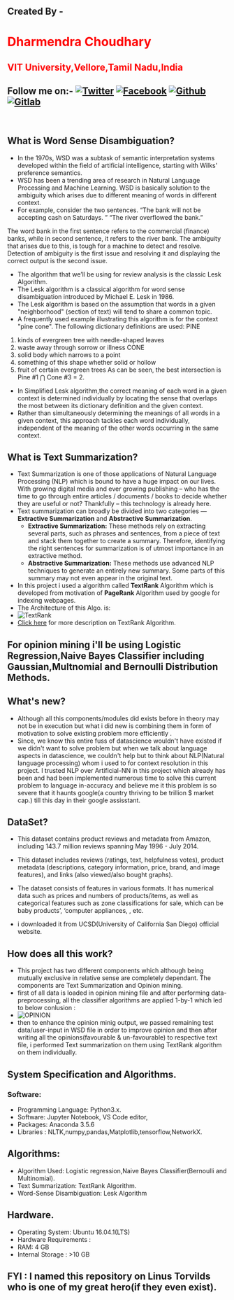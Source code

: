 ## **Created By -** <br/>
   # <font color=red>**Dharmendra Choudhary**</font>  
    
   ## <font color=red>**VIT University,Vellore,Tamil Nadu,India**</font>
[1.1]: https://i.imgur.com/IbLg2tB.png?2 (twitter click here)
[1.2]: https://i.imgur.com/huhwaQ2.png?2 (facebook click here)
[1.3]: https://i.imgur.com/gXipWFn.png?2 (github click here)
[1.4]: https://i.imgur.com/4Y1X4Eo.png?2 (gitlab click here)
[1]: https://twitter.com/dammonoit
[2]: https://www.facebook.com/profile.php?id=100022695248450
[3]: https://github.com/Dammonoit
[4]: https://gitlab.com/Dammonoit

 ## **Follow me on:-** [![Twitter][1.1]][1] [![Facebook][1.2]][2]  [![Github][1.3]][3] [![Gitlab][1.4]][4]
 <br/>
 
 
## **What is Word Sense Disambiguation?**
* In the 1970s, WSD was a subtask of semantic interpretation systems developed within the field of artificial intelligence, starting with Wilks' preference semantics.
* WSD has been a trending area of research in Natural Language Processing and Machine Learning. WSD is basically solution to the ambiguity which arises due to different meaning of words in different context.
* For example, consider the two sentences.
“The bank will not be accepting cash on Saturdays. ”
“The river overflowed the bank.”

The word bank in the first sentence refers to the commercial (finance) banks, while in second sentence, it refers to the river bank. The ambiguity that arises due to this, is tough for a machine to detect and resolve. Detection of ambiguity is the first issue and resolving it and displaying the correct output is the second issue.
* The algorithm that we’ll be using for review analysis is the classic Lesk Algorithm.
* The Lesk algorithm is a classical algorithm for word sense disambiguation introduced by Michael E. Lesk in 1986.
* The Lesk algorithm is based on the assumption that words in a given "neighborhood" (section of text) will tend to share a common topic.
* A frequently used example illustrating this algorithm is for the context "pine cone". The following dictionary definitions are used:
PINE 
1. kinds of evergreen tree with needle-shaped leaves
2. waste away through sorrow or illness
CONE 
1. solid body which narrows to a point
2. something of this shape whether solid or hollow
3. fruit of certain evergreen trees
As can be seen, the best intersection is Pine #1 ⋂ Cone #3 = 2.
* In Simplified Lesk algorithm,the correct meaning of each word in a given context is determined individually by locating the sense that overlaps the most between its dictionary definition and the given context. 
* Rather than simultaneously determining the meanings of all words in a given context, this approach tackles each word individually, independent of the meaning of the other words occurring in the same context.

## **What is Text Summarization**?
* Text Summarization is one of those applications of Natural Language Processing (NLP) which is bound to have a huge impact on our lives. With growing digital media and ever growing publishing – who has the time to go through entire articles / documents / books to decide whether they are useful or not? Thankfully – this technology is already here.
* Text summarization can broadly be divided into two categories — **Extractive Summarization** and **Abstractive Summarization**.
  * **Extractive Summarization:** These methods rely on extracting several parts, such as phrases and sentences, from a piece of text and stack them together to create a summary. Therefore, identifying the right sentences for summarization is of utmost importance in an extractive method.
  * **Abstractive Summarization:** These methods use advanced NLP techniques to generate an entirely new summary. Some parts of this summary may not even appear in the original text.
* In this project i used a algorithm called **TextRank** Algorithm which is developed from motivation of **PageRank** Algorithm used by google for indexing webpages.
* The Architecture of this Algo. is:
* ![TextRank](https://i.imgur.com/hxo6JYs.png)
* [Click here](https://www.analyticsvidhya.com/blog/2018/11/introduction-text-summarization-textrank-python/) for more description on TextRank Algorithm.

## **For opinion mining i'll be using Logistic Regression,Naive Bayes Classifier including Gaussian,Multnomial and Bernoulli Distribution Methods.**

## **What's new?**
* Although all this components/modules did exists before in theory may not be in execution but what i did new is combining them in form of motivation to solve existing problem more efficiently .
* Since, we know this entire fuss of datascience wouldn't have existed if we didn't want to solve problem but when we talk about language aspects in datascience, we couldn't help but to think about NLP(Natural language processing) whom i used to for context resolution in this project. I trusted NLP over Artificial-NN in this project which already has been and had been implemented numerous time to solve this current problem to language in-accuracy and believe me it this problem is so severe that it haunts google(a country thriving to be trillion $ market cap.) till this day in their google assisstant.

## **DataSet?**
* This dataset contains product reviews and metadata from Amazon, including 143.7 million reviews spanning May 1996 - July 2014.

* This dataset includes reviews (ratings, text, helpfulness votes), product metadata (descriptions, category information, price, brand, and image features), and links (also viewed/also bought graphs).

* The dataset consists of features in various formats. It has numerical data such as prices
and numbers of products/items, as well as categorical features such
as zone classifications for sale, which can be baby products’, ‘computer appliances,
, etc.
* i downloaded it from UCSD(University of California San Diego) official website.

## **How does all this work?**
* This project has two different components which although being mutually exclusive in relative sense are completely dependant. The components are Text Summarization and Opinion mining.
* first of all data is loaded in opinion mining file and after performing data-preprocessing, all the classifier algorithms are applied 1-by-1 which led to below conlusion :
* ![OPINION](https://i.imgur.com/CdwaT7r.png)
* then to enhance the opinion minig output, we passed remaining test data/user-input in WSD file in order to improve opinion and then after writing all the opinions(favourable & un-favourable) to respective text file, i performed Text summarization on them using TextRank algorithm on them individually.

## **System Specification and Algorithms.**
 
### **Software:**
* Programming Language: Python3.x.
* Software: Jupyter Notebook, VS Code editor, 
* Packages: Anaconda 3.5.6
* Libraries : NLTK,numpy,pandas,Matplotlib,tensorflow,NetworkX.

## **Algorithms:**
* Algorithm Used: Logistic regression,Naive Bayes Classifier(Bernoulli and Multinomial).
* Text Summarization: TextRank Algorithm.
* Word-Sense Disambiguation: Lesk Algorithm 

## **Hardware.**
* Operating System: Ubuntu 16.04.1(LTS)
* Hardware Requirements : 
* RAM: 4 GB
* Internal Storage : >10 GB


## **FYI : I named this repository on Linus Torvilds who is one of my great hero(if they even exist).**
